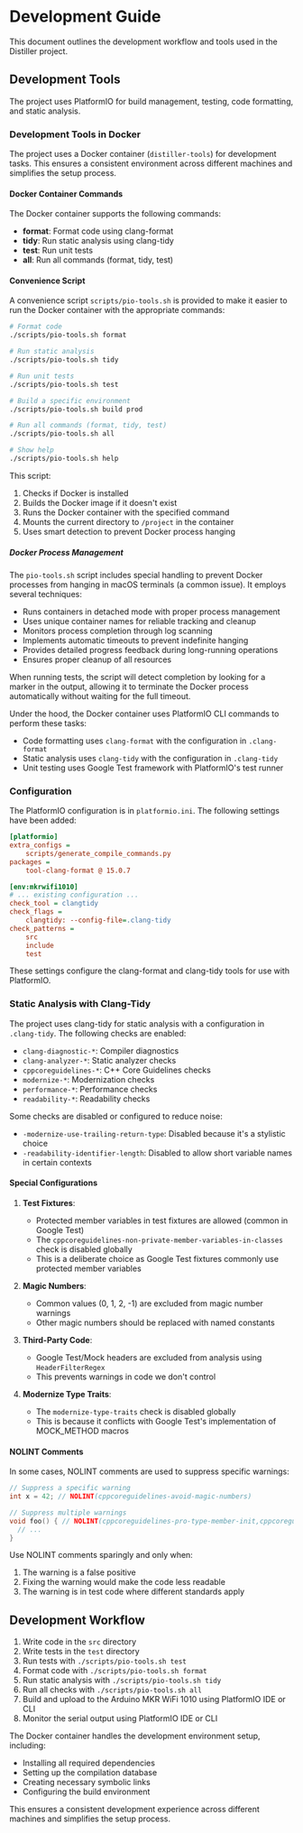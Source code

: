 # Development Guide

This document outlines the development workflow and tools used in the Distiller project.

## Development Tools

The project uses PlatformIO for build management, testing, code formatting, and static analysis.

### Development Tools in Docker

The project uses a Docker container (`distiller-tools`) for development tasks. This ensures a consistent environment across different machines and simplifies the setup process.

#### Docker Container Commands

The Docker container supports the following commands:

- **format**: Format code using clang-format
- **tidy**: Run static analysis using clang-tidy
- **test**: Run unit tests
- **all**: Run all commands (format, tidy, test)

#### Convenience Script

A convenience script `scripts/pio-tools.sh` is provided to make it easier to run the Docker container with the appropriate commands:

```bash
# Format code
./scripts/pio-tools.sh format

# Run static analysis
./scripts/pio-tools.sh tidy

# Run unit tests
./scripts/pio-tools.sh test

# Build a specific environment
./scripts/pio-tools.sh build prod

# Run all commands (format, tidy, test)
./scripts/pio-tools.sh all

# Show help
./scripts/pio-tools.sh help
```

This script:
1. Checks if Docker is installed
2. Builds the Docker image if it doesn't exist
3. Runs the Docker container with the specified command
4. Mounts the current directory to `/project` in the container
5. Uses smart detection to prevent Docker process hanging

##### Docker Process Management

The `pio-tools.sh` script includes special handling to prevent Docker processes from hanging in macOS terminals (a common issue). It employs several techniques:

- Runs containers in detached mode with proper process management
- Uses unique container names for reliable tracking and cleanup
- Monitors process completion through log scanning
- Implements automatic timeouts to prevent indefinite hanging
- Provides detailed progress feedback during long-running operations
- Ensures proper cleanup of all resources

When running tests, the script will detect completion by looking for a marker in the output, allowing it to terminate the Docker process automatically without waiting for the full timeout.

Under the hood, the Docker container uses PlatformIO CLI commands to perform these tasks:
- Code formatting uses `clang-format` with the configuration in `.clang-format`
- Static analysis uses `clang-tidy` with the configuration in `.clang-tidy`
- Unit testing uses Google Test framework with PlatformIO's test runner

### Configuration

The PlatformIO configuration is in `platformio.ini`. The following settings have been added:

```ini
[platformio]
extra_configs = 
    scripts/generate_compile_commands.py
packages = 
    tool-clang-format @ 15.0.7

[env:mkrwifi1010]
# ... existing configuration ...
check_tool = clangtidy
check_flags = 
    clangtidy: --config-file=.clang-tidy
check_patterns = 
    src
    include
    test
```

These settings configure the clang-format and clang-tidy tools for use with PlatformIO.

### Static Analysis with Clang-Tidy

The project uses clang-tidy for static analysis with a configuration in `.clang-tidy`. The following checks are enabled:

- `clang-diagnostic-*`: Compiler diagnostics
- `clang-analyzer-*`: Static analyzer checks
- `cppcoreguidelines-*`: C++ Core Guidelines checks
- `modernize-*`: Modernization checks
- `performance-*`: Performance checks
- `readability-*`: Readability checks

Some checks are disabled or configured to reduce noise:
- `-modernize-use-trailing-return-type`: Disabled because it's a stylistic choice
- `-readability-identifier-length`: Disabled to allow short variable names in certain contexts

#### Special Configurations

1. **Test Fixtures**: 
   - Protected member variables in test fixtures are allowed (common in Google Test)
   - The `cppcoreguidelines-non-private-member-variables-in-classes` check is disabled globally
   - This is a deliberate choice as Google Test fixtures commonly use protected member variables

2. **Magic Numbers**:
   - Common values (0, 1, 2, -1) are excluded from magic number warnings
   - Other magic numbers should be replaced with named constants

3. **Third-Party Code**:
   - Google Test/Mock headers are excluded from analysis using `HeaderFilterRegex`
   - This prevents warnings in code we don't control

4. **Modernize Type Traits**:
   - The `modernize-type-traits` check is disabled globally
   - This is because it conflicts with Google Test's implementation of MOCK_METHOD macros

#### NOLINT Comments

In some cases, NOLINT comments are used to suppress specific warnings:

```cpp
// Suppress a specific warning
int x = 42; // NOLINT(cppcoreguidelines-avoid-magic-numbers)

// Suppress multiple warnings
void foo() { // NOLINT(cppcoreguidelines-pro-type-member-init,cppcoreguidelines-special-member-functions)
  // ...
}
```

Use NOLINT comments sparingly and only when:
1. The warning is a false positive
2. Fixing the warning would make the code less readable
3. The warning is in test code where different standards apply

## Development Workflow

1. Write code in the `src` directory
2. Write tests in the `test` directory
3. Run tests with `./scripts/pio-tools.sh test`
4. Format code with `./scripts/pio-tools.sh format`
5. Run static analysis with `./scripts/pio-tools.sh tidy`
6. Run all checks with `./scripts/pio-tools.sh all`
7. Build and upload to the Arduino MKR WiFi 1010 using PlatformIO IDE or CLI
8. Monitor the serial output using PlatformIO IDE or CLI

The Docker container handles the development environment setup, including:
- Installing all required dependencies
- Setting up the compilation database
- Creating necessary symbolic links
- Configuring the build environment

This ensures a consistent development experience across different machines and simplifies the setup process.
